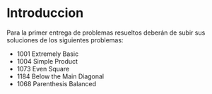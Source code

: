 # Introduccion

Para la primer entrega de problemas resueltos deberán de subir sus soluciones de los siguientes problemas: 

- 1001 Extremely Basic
- 1004 Simple Product
- 1073 Even Square
- 1184 Below the Main Diagonal
- 1068 Parenthesis Balanced
